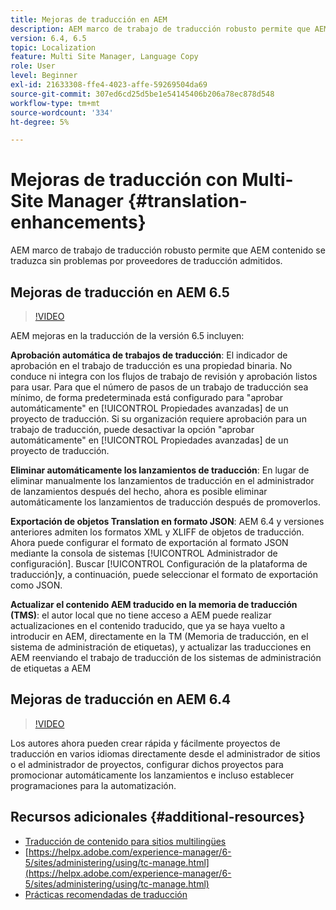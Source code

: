 ```yaml
---
title: Mejoras de traducción en AEM
description: AEM marco de trabajo de traducción robusto permite que AEM contenido se traduzca sin problemas por proveedores de traducción admitidos. Obtenga más información sobre las últimas mejoras.
version: 6.4, 6.5
topic: Localization
feature: Multi Site Manager, Language Copy
role: User
level: Beginner
exl-id: 21633308-ffe4-4023-affe-59269504da69
source-git-commit: 307ed6cd25d5be1e54145406b206a78ec878d548
workflow-type: tm+mt
source-wordcount: '334'
ht-degree: 5%

---
```


# Mejoras de traducción con Multi-Site Manager {#translation-enhancements}

AEM marco de trabajo de traducción robusto permite que AEM contenido se traduzca sin problemas por proveedores de traducción admitidos.

## Mejoras de traducción en AEM 6.5

>[!VIDEO](https://video.tv.adobe.com/v/27405?quality=9&learn=on)

AEM mejoras en la traducción de la versión 6.5 incluyen:

**Aprobación automática de trabajos de traducción**: El indicador de aprobación en el trabajo de traducción es una propiedad binaria. No conduce ni integra con los flujos de trabajo de revisión y aprobación listos para usar. Para que el número de pasos de un trabajo de traducción sea mínimo, de forma predeterminada está configurado para &quot;aprobar automáticamente&quot; en [!UICONTROL Propiedades avanzadas] de un proyecto de traducción. Si su organización requiere aprobación para un trabajo de traducción, puede desactivar la opción &quot;aprobar automáticamente&quot; en [!UICONTROL Propiedades avanzadas] de un proyecto de traducción.

**Eliminar automáticamente los lanzamientos de traducción**: En lugar de eliminar manualmente los lanzamientos de traducción en el administrador de lanzamientos después del hecho, ahora es posible eliminar automáticamente los lanzamientos de traducción después de promoverlos.

**Exportación de objetos Translation en formato JSON**: AEM 6.4 y versiones anteriores admiten los formatos XML y XLIFF de objetos de traducción. Ahora puede configurar el formato de exportación al formato JSON mediante la consola de sistemas [!UICONTROL Administrador de configuración]. Buscar [!UICONTROL Configuración de la plataforma de traducción]y, a continuación, puede seleccionar el formato de exportación como JSON.

**Actualizar el contenido AEM traducido en la memoria de traducción (TMS)**: el autor local que no tiene acceso a AEM puede realizar actualizaciones en el contenido traducido, que ya se haya vuelto a introducir en AEM, directamente en la TM (Memoria de traducción, en el sistema de administración de etiquetas), y actualizar las traducciones en AEM reenviando el trabajo de traducción de los sistemas de administración de etiquetas a AEM

## Mejoras de traducción en AEM 6.4

>[!VIDEO](https://video.tv.adobe.com/v/21309?quality=9&learn=on)

Los autores ahora pueden crear rápida y fácilmente proyectos de traducción en varios idiomas directamente desde el administrador de sitios o el administrador de proyectos, configurar dichos proyectos para promocionar automáticamente los lanzamientos e incluso establecer programaciones para la automatización.

## Recursos adicionales {#additional-resources}

* [Traducción de contenido para sitios multilingües](https://helpx.adobe.com/es/experience-manager/6-5/sites/administering/using/translation.html)
* [https://helpx.adobe.com/experience-manager/6-5/sites/administering/using/tc-manage.html](https://helpx.adobe.com/experience-manager/6-5/sites/administering/using/tc-manage.html)
* [Prácticas recomendadas de traducción](https://helpx.adobe.com/experience-manager/6-5/sites/administering/using/tc-bp.html)
